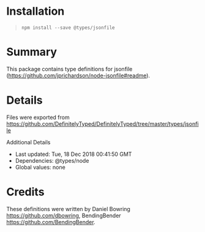 # Installation
> `npm install --save @types/jsonfile`

# Summary
This package contains type definitions for jsonfile (https://github.com/jprichardson/node-jsonfile#readme).

# Details
Files were exported from https://github.com/DefinitelyTyped/DefinitelyTyped/tree/master/types/jsonfile

Additional Details
 * Last updated: Tue, 18 Dec 2018 00:41:50 GMT
 * Dependencies: @types/node
 * Global values: none

# Credits
These definitions were written by Daniel Bowring <https://github.com/dbowring>, BendingBender <https://github.com/BendingBender>.
